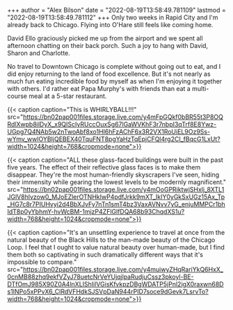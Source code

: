 +++
author = "Alex Bilson"
date = "2022-08-19T13:58:49.781109"
lastmod = "2022-08-19T13:58:49.781112"
+++
Only two weeks in Rapid City and I'm already back to Chicago. Flying into O'Hare still feels like coming home.

David Ello graciously picked me up from the airport and we spent all afternoon chatting on their back porch. Such a joy to hang with David, Sharon and Charlotte.

No travel to Downtown Chicago is complete without going out to eat, and I did enjoy returning to the land of food excellence. But it's not nearly as much fun eating incredible food by myself as when I'm enjoying it together with others. I'd rather eat Papa Murphy's with friends than eat a multi-course meal at a 5-star restaurant.

{{< caption caption="This is WHIRLYBALL!!!" src="https://bn02pap001files.storage.live.com/y4mFpGQkf0bBR55t3P8OQRdlXwpb8ilDyX_x9QIScIyRUccOuxSg67lGaWVKhF3r7nbpI3qTrf8E8Ywz-UGpg7Q4NAb5w2nTwoAbf8xo1HI6hFzAChF6x3R2VX1RoUiEL9Oz9Ss-wYmv_wwlOYBIjQEBEX40TquFNT8pgYaHzTqEpjCFQl4rg2CI_fBqcG1LxUt?width=1024&height=768&cropmode=none">}}

{{< caption caption="ALL these glass-faced buildings were built in the past five years. The effect of their reflective glass faces is to make them disappear. They're the most human-friendly skyscrapers I've seen, hiding their immensity while gearing the lowest levels to be modernly magnificent." src="https://bn02pap001files.storage.live.com/y4mOoGPRiktwjSHxlj_8XTL1JGlV8hlvzow0_MJoEZlerOTNHkIwP4pdfJrkk9mXT_IkIY0yGkSxUGz15Ax_Tp_HG7c8r7PIUHvyi2d4BbXJvFy7nTn1smT4bz3VaxAVNvv7yG_enjuMMPCr1bhIdT8p0yYbhmY-hvWcBM-1mjzP4ZFlGlfDQA68b93ChqdXS1u?width=768&height=1024&cropmode=none">}}

{{< caption caption="It's an unsettling experience to travel at once from the natural beauty of the Black Hills to the man-made beauty of the Chicago Loop. I feel that I ought to value natural beauty over human-made, but I find them both so captivating in such dramatically different ways that it's impossible to compare." src="https://bn02pap001files.storage.live.com/y4muiwyZHqRariYkQ6HxX_0cnMB88zhq9ekfVZyJ78uetcNrVeYUjqjlpaRudjuCssz3pkoyl-BE-DTfOmJ985X90Z0A4lnXLIShIilVGisKfvkpzDBgWDATP5jPnl2igX0raxwn68Ds1INPo5xPPvX6_ClRdVFHdkSJSVpDaN944rPID7soce9dGevk7LsrvTo?width=768&height=1024&cropmode=none">}}